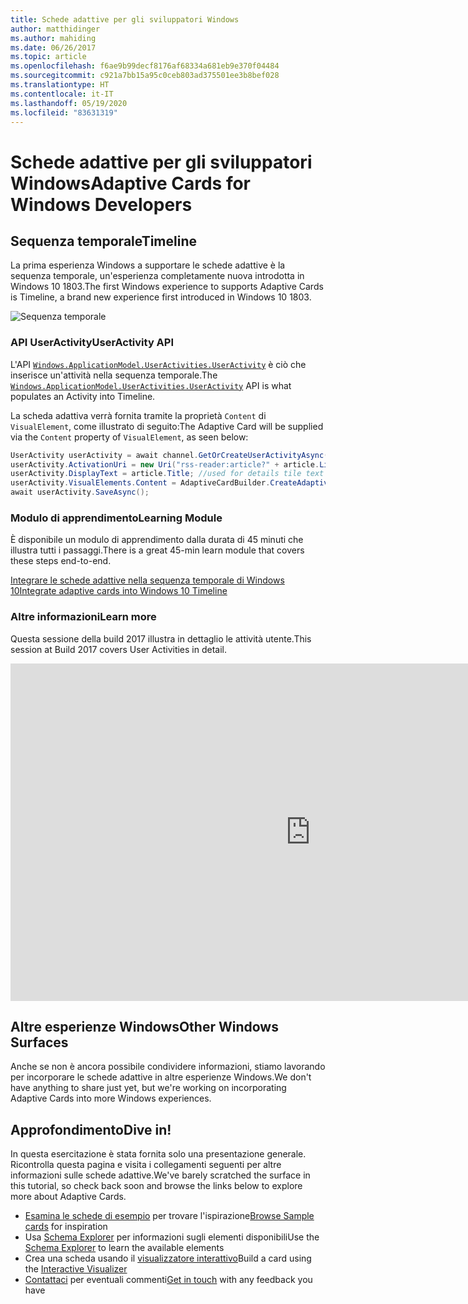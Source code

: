 ```yaml
---
title: Schede adattive per gli sviluppatori Windows
author: matthidinger
ms.author: mahiding
ms.date: 06/26/2017
ms.topic: article
ms.openlocfilehash: f6ae9b99decf8176af68334a681eb9e370f04484
ms.sourcegitcommit: c921a7bb15a95c0ceb803ad375501ee3b8bef028
ms.translationtype: HT
ms.contentlocale: it-IT
ms.lasthandoff: 05/19/2020
ms.locfileid: "83631319"
---
```

# <a name="adaptive-cards-for-windows-developers"></a><span data-ttu-id="cfeb5-102">Schede adattive per gli sviluppatori Windows</span><span class="sxs-lookup"><span data-stu-id="cfeb5-102">Adaptive Cards for Windows Developers</span></span>

## <a name="timeline"></a><span data-ttu-id="cfeb5-103">Sequenza temporale</span><span class="sxs-lookup"><span data-stu-id="cfeb5-103">Timeline</span></span>

<span data-ttu-id="cfeb5-104">La prima esperienza Windows a supportare le schede adattive è la sequenza temporale, un'esperienza completamente nuova introdotta in Windows 10 1803.</span><span class="sxs-lookup"><span data-stu-id="cfeb5-104">The first Windows experience to supports Adaptive Cards is Timeline, a brand new experience first introduced in Windows 10 1803.</span></span> 

![Sequenza temporale](media/windows/timeline.png)

### <a name="useractivity-api"></a><span data-ttu-id="cfeb5-106">API UserActivity</span><span class="sxs-lookup"><span data-stu-id="cfeb5-106">UserActivity API</span></span>

<span data-ttu-id="cfeb5-107">L'API [`Windows.ApplicationModel.UserActivities.UserActivity`](https://docs.microsoft.com/uwp/api/windows.applicationmodel.useractivities.useractivity) è ciò che inserisce un'attività nella sequenza temporale.</span><span class="sxs-lookup"><span data-stu-id="cfeb5-107">The [`Windows.ApplicationModel.UserActivities.UserActivity`](https://docs.microsoft.com/uwp/api/windows.applicationmodel.useractivities.useractivity) API is what populates an Activity into Timeline.</span></span>

<span data-ttu-id="cfeb5-108">La scheda adattiva verrà fornita tramite la proprietà `Content` di `VisualElement`, come illustrato di seguito:</span><span class="sxs-lookup"><span data-stu-id="cfeb5-108">The Adaptive Card will be supplied via the `Content` property of `VisualElement`, as seen below:</span></span>

```csharp
UserActivity userActivity = await channel.GetOrCreateUserActivityAsync(activityId, new HostName("contoso.com"));
userActivity.ActivationUri = new Uri("rss-reader:article?" + article.Link);
userActivity.DisplayText = article.Title; //used for details tile text
userActivity.VisualElements.Content = AdaptiveCardBuilder.CreateAdaptiveCardFromJson(jsonString);
await userActivity.SaveAsync();
```

### <a name="learning-module"></a><span data-ttu-id="cfeb5-109">Modulo di apprendimento</span><span class="sxs-lookup"><span data-stu-id="cfeb5-109">Learning Module</span></span>

<span data-ttu-id="cfeb5-110">È disponibile un modulo di apprendimento dalla durata di 45 minuti che illustra tutti i passaggi.</span><span class="sxs-lookup"><span data-stu-id="cfeb5-110">There is a great 45-min learn module that covers these steps end-to-end.</span></span>

[<span data-ttu-id="cfeb5-111">Integrare le schede adattive nella sequenza temporale di Windows 10</span><span class="sxs-lookup"><span data-stu-id="cfeb5-111">Integrate adaptive cards into Windows 10 Timeline</span></span>](https://docs.microsoft.com/learn/modules/integrate-app-into-windows-10-timeline/)

### <a name="learn-more"></a><span data-ttu-id="cfeb5-112">Altre informazioni</span><span class="sxs-lookup"><span data-stu-id="cfeb5-112">Learn more</span></span>

<span data-ttu-id="cfeb5-113">Questa sessione della build 2017 illustra in dettaglio le attività utente.</span><span class="sxs-lookup"><span data-stu-id="cfeb5-113">This session at Build 2017 covers User Activities in detail.</span></span>

<iframe src="https://channel9.msdn.com/Events/Build/2017/B8108/player" width="960" height="540" allowFullScreen frameBorder="0"></iframe>

## <a name="other-windows-surfaces"></a><span data-ttu-id="cfeb5-114">Altre esperienze Windows</span><span class="sxs-lookup"><span data-stu-id="cfeb5-114">Other Windows Surfaces</span></span>
<span data-ttu-id="cfeb5-115">Anche se non è ancora possibile condividere informazioni, stiamo lavorando per incorporare le schede adattive in altre esperienze Windows.</span><span class="sxs-lookup"><span data-stu-id="cfeb5-115">We don't have anything to share just yet, but we're working on incorporating Adaptive Cards into more Windows experiences.</span></span>

## <a name="dive-in"></a><span data-ttu-id="cfeb5-116">Approfondimento</span><span class="sxs-lookup"><span data-stu-id="cfeb5-116">Dive in!</span></span>

<span data-ttu-id="cfeb5-117">In questa esercitazione è stata fornita solo una presentazione generale. Ricontrolla questa pagina e visita i collegamenti seguenti per altre informazioni sulle schede adattive.</span><span class="sxs-lookup"><span data-stu-id="cfeb5-117">We've barely scratched the surface in this tutorial, so check back soon and browse the links below to explore more about Adaptive Cards.</span></span>

* <span data-ttu-id="cfeb5-118">[Esamina le schede di esempio](http://adaptivecards.io/samples/) per trovare l'ispirazione</span><span class="sxs-lookup"><span data-stu-id="cfeb5-118">[Browse Sample cards](http://adaptivecards.io/samples/) for inspiration</span></span>
* <span data-ttu-id="cfeb5-119">Usa [Schema Explorer](http://adaptivecards.io/explorer) per informazioni sugli elementi disponibili</span><span class="sxs-lookup"><span data-stu-id="cfeb5-119">Use the [Schema Explorer](http://adaptivecards.io/explorer) to learn the available elements</span></span>
* <span data-ttu-id="cfeb5-120">Crea una scheda usando il [visualizzatore interattivo](http://adaptivecards.io/visualizer/index.html?hostApp=Skype)</span><span class="sxs-lookup"><span data-stu-id="cfeb5-120">Build a card using the [Interactive Visualizer](http://adaptivecards.io/visualizer/index.html?hostApp=Skype)</span></span>
* <span data-ttu-id="cfeb5-121">[Contattaci](http://adaptivecards.io/connect) per eventuali commenti</span><span class="sxs-lookup"><span data-stu-id="cfeb5-121">[Get in touch](http://adaptivecards.io/connect) with any feedback you have</span></span>
